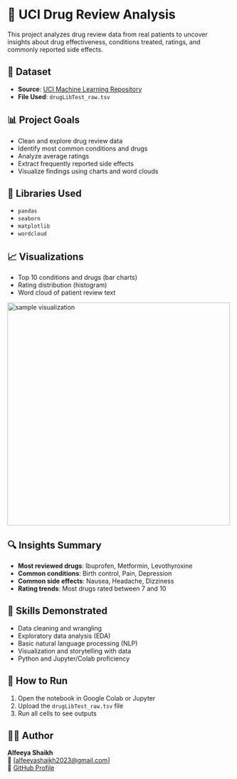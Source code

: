 # 💊 UCI Drug Review Analysis

This project analyzes drug review data from real patients to uncover insights about drug effectiveness, conditions treated, ratings, and commonly reported side effects.


## 📂 Dataset

- **Source**: [UCI Machine Learning Repository](https://archive.ics.uci.edu/ml/datasets/Drug+Review+Dataset+(Drugs.com))
- **File Used**: `drugLibTest_raw.tsv`


## 📊 Project Goals

- Clean and explore drug review data
- Identify most common conditions and drugs
- Analyze average ratings
- Extract frequently reported side effects
- Visualize findings using charts and word clouds


## 🧪 Libraries Used

- `pandas`
- `seaborn`
- `matplotlib`
- `wordcloud`


## 📈 Visualizations

- Top 10 conditions and drugs (bar charts)
- Rating distribution (histogram)
- Word cloud of patient review text

<img src="preview.png" width="500" alt="sample visualization" />


## 🔍 Insights Summary

- **Most reviewed drugs**: Ibuprofen, Metformin, Levothyroxine
- **Common conditions**: Birth control, Pain, Depression
- **Common side effects**: Nausea, Headache, Dizziness
- **Rating trends**: Most drugs rated between 7 and 10


## 🧠 Skills Demonstrated

- Data cleaning and wrangling
- Exploratory data analysis (EDA)
- Basic natural language processing (NLP)
- Visualization and storytelling with data
- Python and Jupyter/Colab proficiency


## 📁 How to Run

1. Open the notebook in Google Colab or Jupyter
2. Upload the `drugLibTest_raw.tsv` file
3. Run all cells to see outputs


## 👩‍💻 Author

**Alfeeya Shaikh**  
📧 [alfeeyashaikh2023@gmail.com]   
🔗 [GitHub Profile](https://github.com/Alfeeya)

